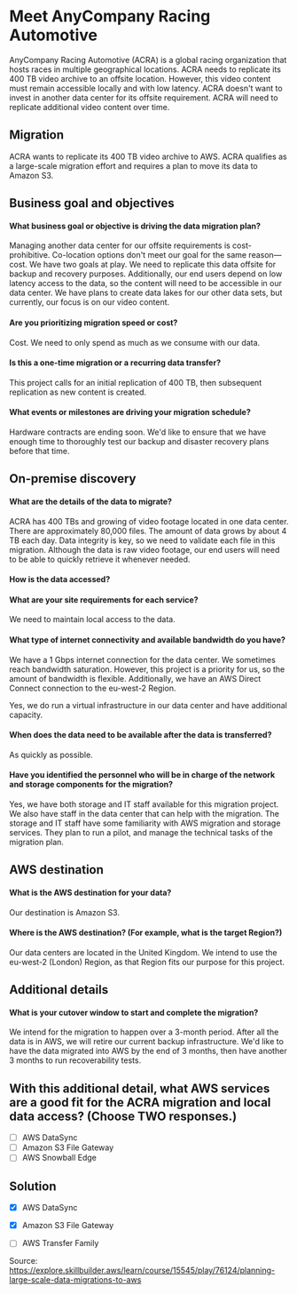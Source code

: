 # Meet AnyCompany Racing Automotive

AnyCompany Racing Automotive (ACRA) is a global racing organization that hosts races in multiple geographical locations. ACRA needs to replicate its 400 TB video archive to an offsite location. However, this video content must remain accessible locally and with low latency. ACRA doesn't want to invest in another data center for its offsite requirement. ACRA will need to replicate additional video content over time.

## Migration

ACRA wants to replicate its 400 TB video archive to AWS. ACRA qualifies as a large-scale migration effort and requires a plan to move its data to Amazon S3.

## Business goal and objectives
#### What business goal or objective is driving the data migration plan?
Managing another data center for our offsite requirements is cost-prohibitive. Co-location options don't meet our goal for the same reason—cost. We have two goals at play. We need to replicate this data offsite for backup and recovery purposes. Additionally, our end users depend on low latency access to the data, so the content will need to be accessible in our data center. We have plans to create data lakes for our other data sets, but currently, our focus is on our video content.

#### Are you prioritizing migration speed or cost?
Cost. We need to only spend as much as we consume with our data.

#### Is this a one-time migration or a recurring data transfer?
This project calls for an initial replication of 400 TB, then subsequent replication as new content is created.

#### What events or milestones are driving your migration schedule?
Hardware contracts are ending soon. We'd like to ensure that we have enough time to thoroughly test our backup and disaster recovery plans before that time.

## On-premise discovery

#### What are the details of the data to migrate?
ACRA has 400 TBs and growing of video footage located in one data center. There are approximately 80,000 files. The amount of data grows by about 4 TB each day. Data integrity is key, so we need to validate each file in this migration. Although the data is raw video footage, our end users will need to be able to quickly retrieve it whenever needed.
#### How is the data accessed?

#### What are your site requirements for each service?
We need to maintain local access to the data.

#### What type of internet connectivity and available bandwidth do you have?
We have a 1 Gbps internet connection for the data center. We sometimes reach bandwidth saturation. However, this project is a priority for us, so the amount of bandwidth is flexible. Additionally, we have an AWS Direct Connect connection to the eu-west-2 Region.

Yes, we do run a virtual infrastructure in our data center and have additional capacity.

#### When does the data need to be available after the data is transferred?
As quickly as possible.

#### Have you identified the personnel who will be in charge of the network and storage components for the migration?
Yes, we have both storage and IT staff available for this migration project. We also have staff in the data center that can help with the migration. The storage and IT staff have some familiarity with AWS migration and storage services. They plan to run a pilot, and manage the technical tasks of the migration plan.

## AWS destination

#### What is the AWS destination for your data?
Our destination is Amazon S3.

#### Where is the AWS destination? (For example, what is the target Region?)
Our data centers are located in the United Kingdom. We intend to use the eu-west-2 (London) Region, as that Region fits our purpose for this project.

## Additional details

#### What is your cutover window to start and complete the migration?
We intend for the migration to happen over a 3-month period. After all the data is in AWS, we will retire our current backup infrastructure. We'd like to have the data migrated into AWS by the end of 3 months, then have another 3 months to run recoverability tests.
## With this additional detail, what AWS services are a good fit for the ACRA migration and local data access? (Choose TWO responses.)

- [ ] AWS DataSync
- [ ] Amazon S3 File Gateway
- [ ] AWS Snowball Edge

## Solution

- [x] AWS DataSync
- [x] Amazon S3 File Gateway
- [ ] AWS Transfer Family


Source: https://explore.skillbuilder.aws/learn/course/15545/play/76124/planning-large-scale-data-migrations-to-aws

